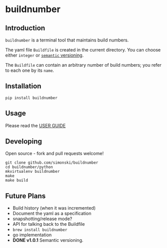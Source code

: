 # buildnumber

## Introduction

`buildnumber` is a terminal tool that maintains build numbers.

The yaml file `Buildfile` is created in the current directory.  You can choose either `integer` or [`semantic` versioning](https://semver.org).

The `Buildfile` can contain an arbitrary number of build numbers; you refer to each one by its `name`.

## Installation

	pip install buildnumber

## Usage

Please read the [USER GUIDE](USER_GUIDE.md)

## Developing

Open source - fork and pull requests welcome!

	git clone github.com/simonski/buildnumber
	cd buildnumber/python
	mkvirtualenv buildnumber
	make 
	make build

## Future Plans

- Build history (when it was incremented)
- Document the yaml as a specification
- snapshotting/release mode?
- API for talking back to the Buildfile
- `brew install buildnumber`
- go implementation
- **DONE v1.0.1** Semantic versioning.

